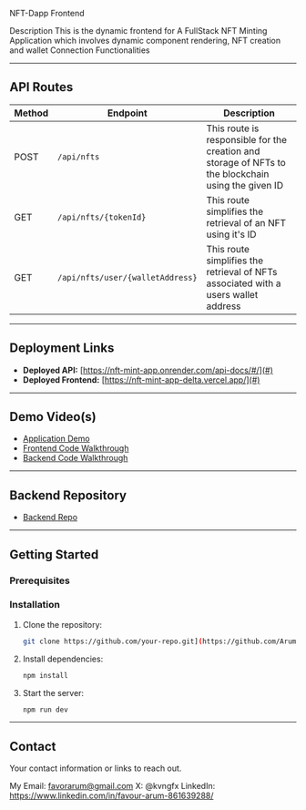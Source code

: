 NFT-Dapp Frontend

 Description
This is the dynamic frontend for A FullStack NFT Minting Application which involves dynamic component rendering, NFT creation and wallet Connection Functionalities

---

## API Routes
| Method | Endpoint | Description |
|--------|---------|-------------|
| POST | `/api/nfts` | This route is responsible for the creation and storage of NFTs to the blockchain using the given ID|
| GET | `/api/nfts/{tokenId}` | This route simplifies the retrieval of an NFT using it's ID|
| GET | `/api/nfts/user/{walletAddress}` | This route simplifies the retrieval of NFTs associated with a users wallet address |


---

## Deployment Links
- **Deployed API:** [https://nft-mint-app.onrender.com/api-docs/#/](#)
- **Deployed Frontend:** [https://nft-mint-app-delta.vercel.app/](#)

---

## Demo Video(s)
- [Application Demo](https://drive.google.com/file/d/1ENR9ButQSp8AbdmO5cxClQ3W9QsvP5y_/view?usp=drive_link)
- [Frontend Code Walkthrough](https://drive.google.com/file/d/1IAi86yICp1QmMwoj6YzxnETfyX6F9fu6/view?usp=drive_link)
- [Backend Code Walkthrough]([https://drive.google.com/file/d/1IAi86yICp1QmMwoj6YzxnETfyX6F9fu6/view?usp=drive_link](https://drive.google.com/file/d/1uVMLv_7NIJKEUm4HvQghqXRuIbOy_AWk/view?usp=drive_link))

---

## Backend Repository
- [Backend Repo](https://github.com/Arum-Favour/NFT-MINT-App/edit/main/backend)

---

## Getting Started
### Prerequisites

### Installation
1. Clone the repository:  
   ```bash
   git clone https://github.com/your-repo.git](https://github.com/Arum-Favour/NFT-MINT-App/
   ```
2. Install dependencies:  
   ```bash
   npm install
   ```
3. Start the server:  
   ```bash
   npm run dev
   ```

---


## Contact
Your contact information or links to reach out.

My Email: favorarum@gmail.com
X: @kvngfx
LinkedIn: https://www.linkedin.com/in/favour-arum-861639288/


